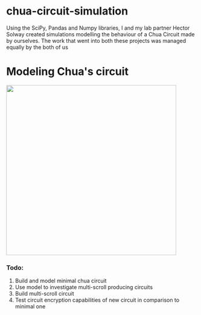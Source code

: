 # chua-circuit-simulation
Using the SciPy, Pandas and Numpy libraries, I and my lab partner Hector Solway created simulations modelling the behaviour of a Chua Circuit made by ourselves. The work that went into both these projects was managed equally by the both of us

# Modeling Chua's circuit

<img src="https://github.com/lamouu/Chua-circuit/blob/main/figures/odemodel.png" width="450">

### Todo:
1. Build and model minimal chua circuit
2. Use model to investigate multi-scroll producing circuits
3. Build multi-scroll circuit
4. Test circuit encryption capabilities of new circuit in comparison to minimal one
